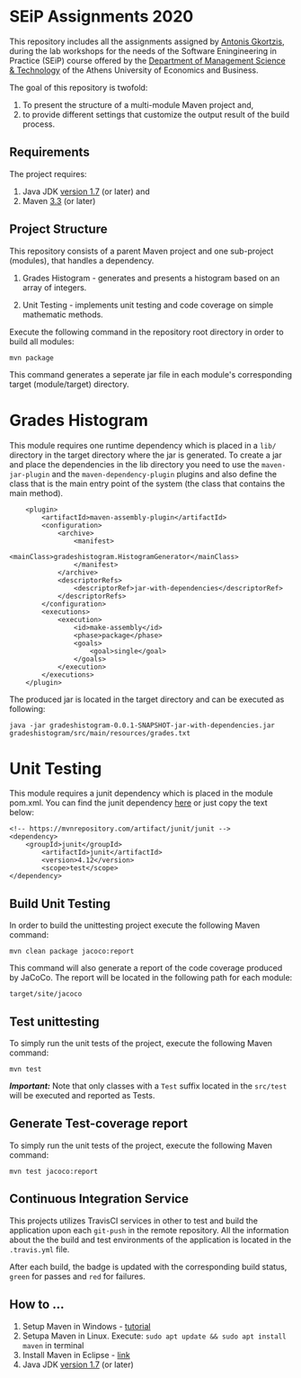 # SEiP Assignments 2020
This repository includes all the assignments assigned by <a href="https://github.com/AntonisGkortzis">Antonis Gkortzis</a>, during the lab workshops for the needs of the Software Eningineering in Practice (SEiP) course offered by the <a href="https://www.dept.aueb.gr/en/dmst">Department of Management Science & Technology</a> of the Athens University of Economics and Business.

The goal of this repository is twofold:

1. To present the structure of a multi-module Maven project and,
2. to provide different settings that customize the output result of the build process.

## Requirements

The project requires:

1. Java JDK <a href="https://www.oracle.com/java/technologies/javase-jdk8-downloads.html">version 1.7</a> (or later) and
2. Maven <a href="https://maven.apache.org/download.cgi">3.3</a> (or later)

## Project Structure

This repository consists of a parent Maven project and one sub-project (modules), that handles a dependency.

1. Grades Histogram - generates and presents a histogram based on an array of integers.

2. Unit Testing - implements unit testing and code coverage on simple mathematic methods. 

Execute the following command in the repository root directory in order to build all modules:

```
mvn package
```

This command generates a seperate jar file in each module's corresponding target (module/target) directory.

# Grades Histogram

This module requires one runtime dependency which is placed in a ```lib/``` directory in the target directory where the jar is generated. To create a jar and place the dependencies in the lib directory you need to use the ```maven-jar-plugin``` and the ```maven-dependency-plugin``` plugins and also define the class that is the main entry point of the system (the class that contains the main method).

```
	<plugin>
    	<artifactId>maven-assembly-plugin</artifactId>
    	<configuration>
    	    <archive>
        	    <manifest>
            	    <mainClass>gradeshistogram.HistogramGenerator</mainClass> 
            	</manifest>
        	</archive>
        	<descriptorRefs>
            	<descriptorRef>jar-with-dependencies</descriptorRef>
        	</descriptorRefs>
    	</configuration>
    	<executions>
        	<execution>
            	<id>make-assembly</id> 
            	<phase>package</phase> 
            	<goals>
                	<goal>single</goal>
            	</goals>
        	</execution>
    	</executions>
	</plugin>
  ```

The produced jar is located in the target directory and can be executed as following:

```
java -jar gradeshistogram-0.0.1-SNAPSHOT-jar-with-dependencies.jar gradeshistogram/src/main/resources/grades.txt
```

# Unit Testing

This module requires a junit dependency which is placed in the module pom.xml. You can find the junit dependency <a href="https://mvnrepository.com/artifact/junit/junit/4.12">here</a> or just copy the text below:

```
<!-- https://mvnrepository.com/artifact/junit/junit -->
<dependency>
	<groupId>junit</groupId>
    	<artifactId>junit</artifactId>
    	<version>4.12</version>
    	<scope>test</scope>
</dependency>
```

## Build Unit Testing

In order to build the unittesting project execute the following Maven command:

```
mvn clean package jacoco:report
```

This command will also generate a report of the code coverage produced by JaCoCo. The report will be located in the following path for each module:

```
target/site/jacoco
```

## Test unittesting
To simply run the unit tests of the project, execute the following Maven command:

```
mvn test
````

<b><i>Important:</i></b> Note that only classes with a ```Test``` suffix located in the ```src/test``` will be executed and reported as Tests.

## Generate Test-coverage report

To simply run the unit tests of the project, execute the following Maven command:

```
mvn test jacoco:report
```

## Continuous Integration Service

This projects utilizes TravisCI services in other to test and build the application upon each ```git-push``` in the remote repository. All the information about the the build and test environments of the application is located in the ```.travis.yml``` file.

After each build, the badge is updated with the corresponding build status, ```green``` for passes and ```red``` for failures.

## How to ...
 1. Setup Maven in Windows - <a href="https://mkyong.com/maven/how-to-install-maven-in-windows/">tutorial</a>
 2. Setupa Maven in Linux. Execute: ```sudo apt update && sudo apt install maven``` in terminal
 3. Install Maven in Eclipse - <a href="https://www.eclipse.org/m2e/">link</a>
 4. Java JDK <a href="https://www.oracle.com/java/technologies/javase-jdk8-downloads.html">version 1.7</a> (or later)
 
